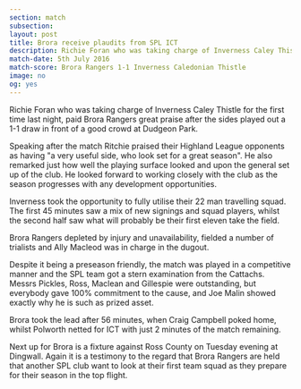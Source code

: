 ```yaml
---
section: match
subsection:
layout: post
title: Brora receive plaudits from SPL ICT
description: Richie Foran who was taking charge of Inverness Caley Thistle for the first time last night, paid Brora Rangers great praise after the sides played out a 1-1 draw in front of a good crowd at Dudgeon Park.
match-date: 5th July 2016
match-score: Brora Rangers 1-1 Inverness Caledonian Thistle
image: no
og: yes
---
```

Richie Foran who was taking charge of Inverness Caley Thistle for the first time last night, paid Brora Rangers great praise after the sides played out a 1-1 draw in front of a good crowd at Dudgeon Park. 

Speaking after the match Ritchie praised their Highland League opponents as having "a very useful side, who look set for a great season". He also remarked just how well the playing surface looked and upon the general set up of the club. He looked forward to working closely with the club as the season progresses with any development opportunities. 

Inverness took the opportunity to fully utilise their 22 man travelling squad. The first 45 minutes saw a mix of new signings and squad players, whilst the second half saw what will probably be their first eleven take the field. 

Brora Rangers depleted by injury and unavailability, fielded a number of trialists and Ally Macleod was in charge in the dugout. 

Despite it being a preseason friendly, the match was played in a competitive manner and the SPL team got a stern examination from the Cattachs. Messrs Pickles, Ross, Maclean and Gillespie were outstanding, but everybody gave 100% commitment to the cause, and Joe Malin showed exactly why he is such as prized asset. 

Brora took the lead after 56 minutes, when Craig Campbell poked home, whilst Polworth netted for ICT with just 2 minutes of the match remaining. 

Next up for Brora is a fixture against Ross County on Tuesday evening at Dingwall. Again it is a testimony to the regard that Brora Rangers are held that another SPL club want to look at their first team squad as they prepare for their season in the top flight. 